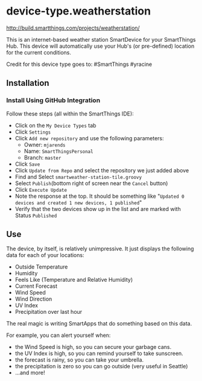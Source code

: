 device-type.weatherstation
==========================

http://build.smartthings.com/projects/weatherstation/

This is an internet-based weather station SmartDevice for your SmartThings Hub.  This device will
automatically use your Hub's (or pre-defined) location for the current conditions.

Credit for this device type goes to:
#SmartThings
#yracine

## Installation

### Install Using GitHub Integration
Follow these steps (all within the SmartThings IDE):
- Click on the `My Device Types` tab
- Click `Settings`
- Click `Add new repository` and use the following parameters:
  - Owner: `mjarends`
  - Name: `SmartThingsPersonal`
  - Branch: `master`
- Click `Save`
- Click `Update from Repo` and select the repository we just added above
- Find and Select `smartweather-station-tile.groovy`
- Select `Publish`(bottom right of screen near the `Cancel` button)
- Click `Execute Update`
- Note the response at the top. It should be something like "`Updated 0 devices and created 1 new devices, 1 published`"
- Verify that the two devices show up in the list and are marked with Status `Published`

## Use

The device, by itself, is relatively unimpressive. It just displays the following data
for each of your locations:

 * Outside Temperature
 * Humidity
 * Feels Like (Temperature and Relative Humidity)
 * Current Forecast
 * Wind Speed
 * Wind Direction
 * UV Index
 * Precipitation over last hour

The real magic is writing SmartApps that do something based on this data.

For example, you can alert yourself when:

 * the Wind Speed is high, so you can secure your garbage cans.
 * the UV Index is high, so you can remind yourself to take sunscreen.
 * the forecast is rainy, so you can take your umbrella.
 * the precipitation is zero so you can go outside (very useful in Seattle)
 * ...and more!
